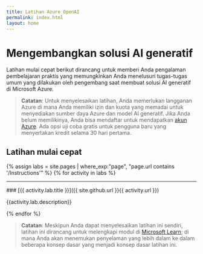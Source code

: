 ```yaml
---
title: Latihan Azure OpenAI
permalink: index.html
layout: home
---
```


# Mengembangkan solusi AI generatif

Latihan mulai cepat berikut dirancang untuk memberi Anda pengalaman pembelajaran praktis yang memungkinkan Anda menelusuri tugas-tugas umum yang dilakukan oleh pengembang saat membuat solusi AI generatif di Microsoft Azure.

> **Catatan**: Untuk menyelesaikan latihan, Anda memerlukan langganan Azure di mana Anda memiliki izin dan kuota yang memadai untuk menyediakan sumber daya Azure dan model AI generatif. Jika Anda belum memilikinya, Anda bisa mendaftar untuk mendapatkan [akun Azure](https://azure.microsoft.com/free). Ada opsi uji coba gratis untuk pengguna baru yang menyertakan kredit selama 30 hari pertama.

## Latihan mulai cepat

{% assign labs = site.pages | where_exp:"page", "page.url contains '/Instructions'" %} {% for activity in labs  %}
<hr>
### [{{ activity.lab.title }}]({{ site.github.url }}{{ activity.url }})

{{activity.lab.description}}

{% endfor %}

> **Catatan**: Meskipun Anda dapat menyelesaikan latihan ini sendiri, latihan ini dirancang untuk melengkapi modul di [Microsoft Learn](https://learn.microsoft.com/training/paths/create-custom-copilots-ai-studio/); di mana Anda akan menemukan penyelaman yang lebih dalam ke dalam beberapa konsep dasar yang menjadi konsep dasar latihan ini.
